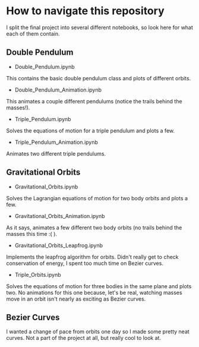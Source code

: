 # How to navigate this repository

I split the final project into several different notebooks, so look here for what each of them contain.

## Double Pendulum

- Double_Pendulum.ipynb

This contains the basic double pendulum class and plots of different orbits.

- Double_Pendulum_Animation.ipynb

This animates a couple different pendulums (notice the trails behind the masses!).

- Triple_Pendulum.ipynb

Solves the equations of motion for a triple pendulum and plots a few.

- Triple_Pendulum_Animation.ipynb

Animates two different triple pendulums.

## Gravitational Orbits

- Gravitational_Orbits.ipynb

Solves the Lagrangian equations of motion for two body orbits and plots a few.

- Gravitational_Orbits_Animation.ipynb

As it says, animates a few different two body orbits (no trails behind the masses this time :( ).

- Gravitational_Orbits_Leapfrog.ipynb

Implements the leapfrog algorithm for orbits. Didn't really get to check conservation of energy,
I spent too much time on Bezier curves.

- Triple_Orbits.ipynb

Solves the equations of motion for three bodies in the same plane and plots two. No animations for
this one because, let's be real, watching masses move in an orbit isn't nearly as exciting as
Bezier curves.

## Bezier Curves

I wanted a change of pace from orbits one day so I made some pretty neat curves. Not a part of the project
at all, but really cool to look at.
